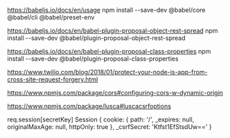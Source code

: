 
https://babeljs.io/docs/en/usage
npm install --save-dev @babel/core @babel/cli @babel/preset-env

https://babeljs.io/docs/en/babel-plugin-proposal-object-rest-spread
npm install --save-dev @babel/plugin-proposal-object-rest-spread

https://babeljs.io/docs/en/babel-plugin-proposal-class-properties
npm install --save-dev @babel/plugin-proposal-class-properties


https://www.twilio.com/blog/2018/01/protect-your-node-js-app-from-cross-site-request-forgery.html

https://www.npmjs.com/package/cors#configuring-cors-w-dynamic-origin

https://www.npmjs.com/package/lusca#luscacsrfoptions

req.session[secretKey]  Session {
  cookie: 
   { path: '/',
     _expires: null,
     originalMaxAge: null,
     httpOnly: true },
  _csrfSecret: 'Ktfst1EfStsdUw==' }


  